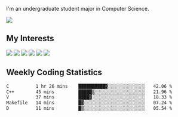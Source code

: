 I'm an undergraduate student major in Computer Science.

![](https://github-readme-stats.vercel.app/api?username=littzhch&theme=radical)

## My Interests

![](https://img.shields.io/badge/Python-3776AB?style=flat&labelColor=FFD43B&logoColor=3776AB&logo=python)
![](https://img.shields.io/badge/C-00599C?style=flat&labelColor=01427d&logoColor=6295cb&logo=c)
![](https://img.shields.io/badge/Rust-ffffff?style=flat&labelColor=ffffff&logoColor=000000&logo=rust)
![](https://img.shields.io/badge/LaTeX-008080?style=flat&labelColor=eeece5&logoColor=008080&logo=latex)
![](https://img.shields.io/badge/OpenGL-5487b2?style=flat&labelColor=ffffff&logoColor=5487b2&logo=opengl)
![](https://img.shields.io/badge/archlinux-1793d1?style=flat&labelColor=333333&logoColor=1793d1&logo=archlinux)

## Weekly Coding Statistics
<!--START_SECTION:waka-->

```txt
C          1 hr 26 mins    ██████████▓░░░░░░░░░░░░░░   42.06 %
C++        45 mins         █████▒░░░░░░░░░░░░░░░░░░░   21.96 %
V          37 mins         ████▓░░░░░░░░░░░░░░░░░░░░   18.33 %
Makefile   14 mins         █▓░░░░░░░░░░░░░░░░░░░░░░░   07.24 %
D          11 mins         █▒░░░░░░░░░░░░░░░░░░░░░░░   05.54 %
```

<!--END_SECTION:waka-->
